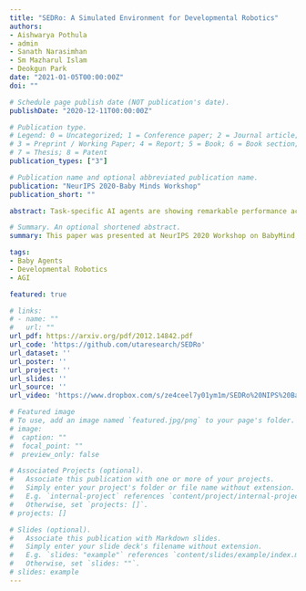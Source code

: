 ```yaml
---
title: "SEDRo: A Simulated Environment for Developmental Robotics"
authors:
- Aishwarya Pothula
- admin
- Sanath Narasimhan
- Sm Mazharul Islam
- Deokgun Park
date: "2021-01-05T00:00:00Z"
doi: ""

# Schedule page publish date (NOT publication's date).
publishDate: "2020-12-11T00:00:00Z"

# Publication type.
# Legend: 0 = Uncategorized; 1 = Conference paper; 2 = Journal article;
# 3 = Preprint / Working Paper; 4 = Report; 5 = Book; 6 = Book section;
# 7 = Thesis; 8 = Patent
publication_types: ["3"]

# Publication name and optional abbreviated publication name.
publication: "NeurIPS 2020-Baby Minds Workshop"
publication_short: ""

abstract: Task-specific AI agents are showing remarkable performance across different domains. But modeling generalized AI agents like human intelligence will require more than current datasets or only reward-based environments that don't include experiences that an infant gathers throughout its initial stages. In this paper, we present Simulated Environment for Developmental Robotics (SEDRo). It simulates the environments for a baby agent that a human baby experiences throughout the pre-born fetus stage to post-birth 12 months. SEDRo also includes a mother character to provide social interaction with the agent. To evaluate different developmental milestones of the agent, SEDRo incorporates some experiments from developmental psychology.

# Summary. An optional shortened abstract.
summary: This paper was presented at NeurIPS 2020 Workshop on BabyMind,  and discusses about our ongoing project for Simulated Environment for Developmental Robotics .

tags:
- Baby Agents
- Developmental Robotics
- AGI

featured: true

# links:
# - name: ""
#   url: ""
url_pdf: https://arxiv.org/pdf/2012.14842.pdf
url_code: 'https://github.com/utaresearch/SEDRo'
url_dataset: ''
url_poster: ''
url_project: ''
url_slides: ''
url_source: ''
url_video: 'https://www.dropbox.com/s/ze4ceel7y01ym1m/SEDRo%20NIPS%20BabyMinds%202020%20Workshop.mp4?dl=0'

# Featured image
# To use, add an image named `featured.jpg/png` to your page's folder. 
# image:
#  caption: ""
#  focal_point: ""
#  preview_only: false

# Associated Projects (optional).
#   Associate this publication with one or more of your projects.
#   Simply enter your project's folder or file name without extension.
#   E.g. `internal-project` references `content/project/internal-project/index.md`.
#   Otherwise, set `projects: []`.
# projects: []

# Slides (optional).
#   Associate this publication with Markdown slides.
#   Simply enter your slide deck's filename without extension.
#   E.g. `slides: "example"` references `content/slides/example/index.md`.
#   Otherwise, set `slides: ""`.
# slides: example
---
```

